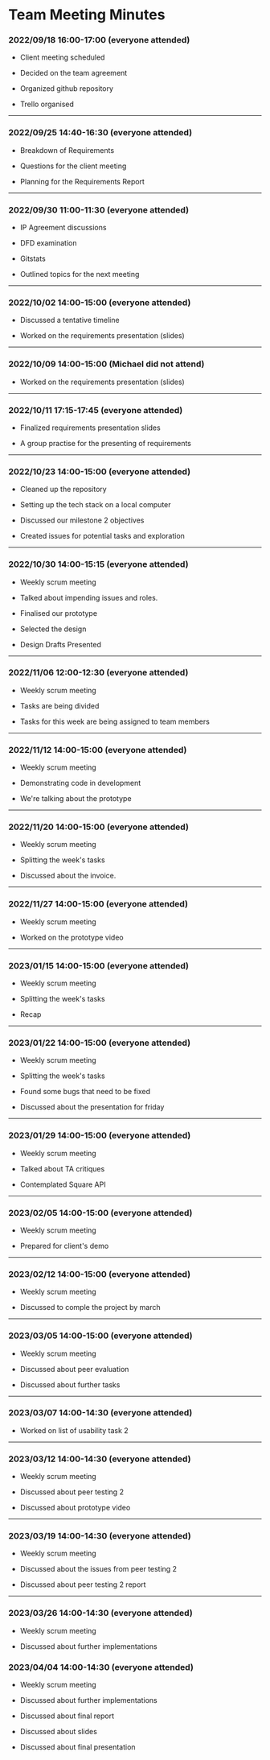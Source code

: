 
# Team Meeting Minutes

 ### **2022/09/18  16:00-17:00 (everyone attended)**

- Client meeting scheduled

- Decided on the team agreement

- Organized github repository

- Trello organised
  
---

 ### **2022/09/25  14:40-16:30 (everyone attended)**

- Breakdown of Requirements

- Questions for the client meeting

- Planning for the Requirements Report
  
---

 ### **2022/09/30  11:00-11:30  (everyone attended)**

- IP Agreement discussions

- DFD examination

- Gitstats

- Outlined topics for the next meeting
  
---

 ### **2022/10/02  14:00-15:00  (everyone attended)**

- Discussed a tentative timeline

- Worked on the requirements presentation (slides)

---

 ### **2022/10/09  14:00-15:00 (Michael did not attend)**

- Worked on the requirements presentation (slides)

---

 ### **2022/10/11  17:15-17:45  (everyone attended)**

- Finalized requirements presentation slides

- A group practise for the presenting of requirements

---

 ### **2022/10/23 14:00-15:00 (everyone attended)**

- Cleaned up the repository

- Setting up the tech stack on a local computer

- Discussed our milestone 2 objectives

- Created issues for potential tasks and exploration

---

 ### **2022/10/30 14:00-15:15 (everyone attended)**

- Weekly scrum meeting

- Talked about impending issues and roles.

- Finalised our prototype

- Selected the design

- Design Drafts Presented

---

 ### **2022/11/06 12:00-12:30 (everyone attended)**

- Weekly scrum meeting

- Tasks are being divided

- Tasks for this week are being assigned to team members

---

 ### **2022/11/12 14:00-15:00 (everyone attended)**

- Weekly scrum meeting

- Demonstrating code in development

- We're talking about the prototype

---

 ### **2022/11/20 14:00-15:00 (everyone attended)**

- Weekly scrum meeting

- Splitting the week's tasks

- Discussed about the invoice.

---

 ### **2022/11/27 14:00-15:00 (everyone attended)**

- Weekly scrum meeting

- Worked on the prototype video

---

 ### **2023/01/15 14:00-15:00 (everyone attended)**

- Weekly scrum meeting

- Splitting the week's tasks

- Recap

---

 ### **2023/01/22 14:00-15:00 (everyone attended)**

- Weekly scrum meeting

- Splitting the week's tasks

- Found some bugs that need to be fixed

- Discussed about the presentation for friday

---

 ### **2023/01/29 14:00-15:00 (everyone attended)**

- Weekly scrum meeting

- Talked about TA critiques

- Contemplated Square API

---

 ### **2023/02/05 14:00-15:00 (everyone attended)**

- Weekly scrum meeting

- Prepared for client's demo

---

 ### **2023/02/12 14:00-15:00 (everyone attended)**

- Weekly scrum meeting

- Discussed to comple the project by march

---

 ### **2023/03/05 14:00-15:00 (everyone attended)**

- Weekly scrum meeting

- Discussed about peer evaluation

- Discussed about further tasks

---

 ### **2023/03/07 14:00-14:30 (everyone attended)**

- Worked on list of usability task 2

---

 ### **2023/03/12 14:00-14:30 (everyone attended)**

- Weekly scrum meeting

- Discussed about peer testing 2

- Discussed about prototype video

---

 ### **2023/03/19 14:00-14:30 (everyone attended)**

- Weekly scrum meeting

- Discussed about the issues from peer testing 2

- Discussed about peer testing 2 report

---

 ### **2023/03/26 14:00-14:30 (everyone attended)**

- Weekly scrum meeting

- Discussed about further implementations

### **2023/04/04 14:00-14:30 (everyone attended)**

- Weekly scrum meeting

- Discussed about further implementations

- Discussed about final report

- Discussed about slides

- Discussed about final presentation

